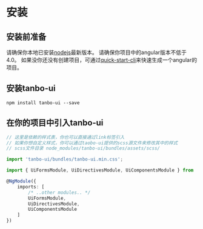 # 安装


## 安装前准备
请确保你本地已安装[nodejs](http://nodejs.org)最新版本。
请确保你项目中的angular版本不低于4.0。
如果没你还没有创建项目，可通过[quick-start-cli](https://github.com/18616392776/quick-start-cli)来快速生成一个angular的项目。

## 安装tanbo-ui
```
npm install tanbo-ui --save
```
## 在你的项目中引入tanbo-ui

```typescript
// 这里是依赖的样式表，你也可以直接通过link标签引入
// 如果你想自定义样式，你可以通过taobo-ui提供的scss源文件来修改其中的样式
// scss文件目录 node_modules/tanbo-ui/bundles/assets/scss/

import 'tanbo-ui/bundles/tanbo-ui.min.css'; 

import { UiFormsModule, UiDirectivesModule, UiComponentsModule } from 'tanbo-ui';

@NgModule({
    imports: [
        /* ..other modules.. */
        UiFormsModule,
        UiDirectivesModule,
        UiComponentsModule
    ]
})
```